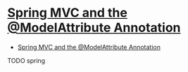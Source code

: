 # [Spring MVC and the @ModelAttribute Annotation](https://www.baeldung.com/spring-mvc-and-the-modelattribute-annotation)

- [Spring MVC and the @ModelAttribute Annotation](#spring-mvc-and-the-modelattribute-annotation)













TODO spring